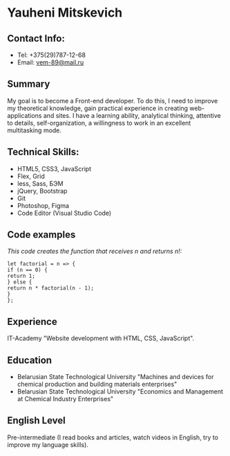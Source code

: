 # Yauheni Mitskevich
## Contact Info:
- Tel: +375(29)787-12-68
- Email: vem-89@mail.ru

## Summary
My goal is to become a Front-end developer. To do this, I need to improve my theoretical knowledge, gain practical experience in creating web-applications and sites. I have a learning ability, analytical thinking, attentive to details, self-organization, a willingness to work in an excellent multitasking mode.

## Technical Skills:
- HTML5, CSS3, JavaScript
- Flex, Grid
- less, Sass, БЭМ
- jQuery, Bootstrap
- Git
- Photoshop, Figma
- Code Editor (Visual Studio Code)

## Code examples
_This code creates the function that receives n and returns n!:_
```
let factorial = n => {
if (n == 0) {
return 1;
} else {
return n * factorial(n - 1);
}
};
```

## Experience
IT-Academy "Website development with HTML, CSS, JavaScript".

## Education
* Belarusian State Technological University "Machines and devices for chemical production and building materials enterprises"
* Belarusian State Technological University "Economics and Management at Chemical Industry Enterprises"

## English Level
Pre-intermediate (I read books and articles, watch videos in English, try to improve my language skills).
